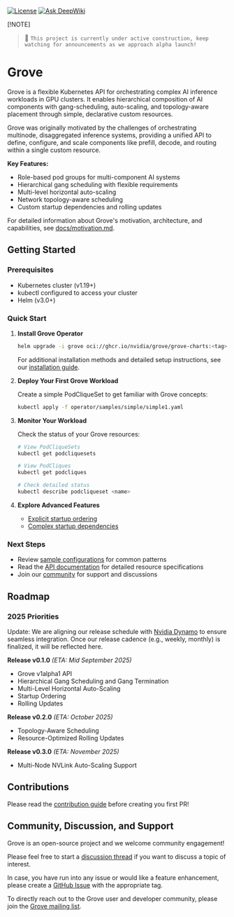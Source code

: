 [![License](https://img.shields.io/badge/License-Apache_2.0-blue.svg)](https://opensource.org/licenses/Apache-2.0)
[![Ask DeepWiki](https://deepwiki.com/badge.svg)](https://deepwiki.com/NVIDIA/grove) 

[!NOTE]
>
> :construction_worker: `This project is currently under active construction, keep watching for announcements as we approach alpha launch!`

# Grove

Grove is a flexible Kubernetes API for orchestrating complex AI inference workloads in GPU clusters. It enables hierarchical composition of AI components with gang-scheduling, auto-scaling, and topology-aware placement through simple, declarative custom resources.

Grove was originally motivated by the challenges of orchestrating multinode, disaggregated inference systems, providing a unified API to define, configure, and scale components like prefill, decode, and routing within a single custom resource.

**Key Features:**
- Role-based pod groups for multi-component AI systems
- Hierarchical gang scheduling with flexible requirements
- Multi-level horizontal auto-scaling
- Network topology-aware scheduling
- Custom startup dependencies and rolling updates

For detailed information about Grove's motivation, architecture, and capabilities, see [docs/motivation.md](docs/motivation.md).

## Getting Started

### Prerequisites

- Kubernetes cluster (v1.19+)
- kubectl configured to access your cluster
- Helm (v3.0+)

### Quick Start

1. **Install Grove Operator**
   
   ```bash
   helm upgrade -i grove oci://ghcr.io/nvidia/grove/grove-charts:<tag>
   ```
   
   For additional installation methods and detailed setup instructions, see our [installation guide](docs/installation.md).

2. **Deploy Your First Grove Workload**
   
   Create a simple PodCliqueSet to get familiar with Grove concepts:
   
   ```bash
   kubectl apply -f operator/samples/simple/simple1.yaml
   ```

3. **Monitor Your Workload**
   
   Check the status of your Grove resources:
   
   ```bash
   # View PodCliqueSets
   kubectl get podcliquesets
   
   # View PodCliques
   kubectl get podcliques
   
   # Check detailed status
   kubectl describe podcliqueset <name>
   ```

4. **Explore Advanced Features**
   
   - [Explicit startup ordering](operator/samples/simple/simple2-explicit-startup-order.yaml)
   - [Complex startup dependencies](operator/samples/simple/simple3-explicit-startup-order.yaml)

### Next Steps

- Review [sample configurations](operator/samples/) for common patterns
- Read the [API documentation](docs/api-reference/) for detailed resource specifications
- Join our [community](#community-discussion-and-support) for support and discussions

## Roadmap

### 2025 Priorities

Update: We are aligning our release schedule with [Nvidia Dynamo](https://github.com/ai-dynamo/dynamo) to ensure seamless integration. Once our release cadence (e.g., weekly, monthly) is finalized, it will be reflected here.

**Release v0.1.0** *(ETA: Mid September 2025)*
- Grove v1alpha1 API
- Hierarchical Gang Scheduling and Gang Termination
- Multi-Level Horizontal Auto-Scaling
- Startup Ordering
- Rolling Updates

**Release v0.2.0** *(ETA: October 2025)*
- Topology-Aware Scheduling
- Resource-Optimized Rolling Updates

**Release v0.3.0** *(ETA: November 2025)*
- Multi-Node NVLink Auto-Scaling Support

## Contributions

Please read the [contribution guide](CONTRIBUTING.md) before creating you first PR!

## Community, Discussion, and Support

Grove is an open-source project and we welcome community engagement!

Please feel free to start a [discussion thread](https://github.com/NVIDIA/grove/discussions) if you want to discuss a topic of interest.

In case, you have run into any issue or would like a feature enhancement, please create a [GitHub Issue](https://github.com/NVIDIA/grove/issues) with the appropriate tag.

To directly reach out to the Grove user and developer community, please join the [Grove mailing list](https://groups.google.com/g/grove-k8s).
